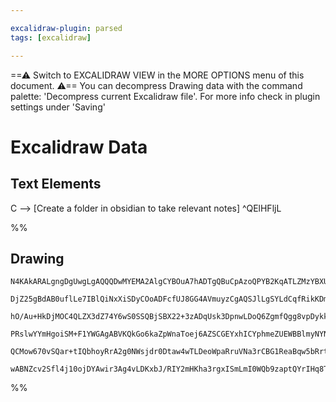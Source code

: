 ```yaml
---

excalidraw-plugin: parsed
tags: [excalidraw]

---
```

==⚠  Switch to EXCALIDRAW VIEW in the MORE OPTIONS menu of this document. ⚠== You can decompress Drawing data with the command palette: 'Decompress current Excalidraw file'. For more info check in plugin settings under 'Saving'


# Excalidraw Data
## Text Elements
C --> [Create a folder in obsidian to take relevant notes]
 ^QElHFljL

%%
## Drawing
```compressed-json
N4KAkARALgngDgUwgLgAQQQDwMYEMA2AlgCYBOuA7hADTgQBuCpAzoQPYB2KqATLZMzYBXUtiRoIACyhQ4zZAHoFAc0JRJQgEYA6bGwC2CgF7N6hbEcK4OCtptbErHALRY8RMpWdx8Q1TdIEfARcZgRmBShcZQUebQBmbQAGGjoghH0EDihmbgBtcDBQMBLoLChuCABhVGdnAD5UPKrA3CgEVFxUADM2fGImVEIOVDsHJ1QoNkncAGsOwOD6ayhU

DjZ25gBdAB0uflLe7IBlQiNxXiSDyCOoADFcfUJ8GG4AVmuyzCgAQSJlLgSYLdCqfRikKDmAh/QgAypTOCpEqQEiVACKAFF8AAJO74ABWABkkaVYIh4eUSZBMNxnABGJIADjp2gAbDwPoVIK80PTGQBObT8pLsznIiAUEjqd6sgAs2h4dP5rKSstl/MVjIA7GLSpIELDpO8rlyINZlMFuCbxcwoKQ2PMqn02KRKgBiOkIT2eqkQTS4bCzZT2oQcY

hO/Au+HkDjMOC4QLZX3dZ74Y6wS0SSQBjSBX22+3zADqUsk3DpnwLDoQ6ZgmfQgg8vpDykkHHCuTQFdNbHj2DUPNQDOtpRDYfbzE7ayE+HwlYQCGI3HVssZusg4NYnG4fFNm/YHAAcpwxOXhW9WW94kkdZ8hHBiG1F+WtTxZXStXS1ZfV59CMwABF0naJc0G6Agwk+YNhDgABJYgpzyLZPk0YQwyxDIshyfJkNNIgOFmbgOBnOc8LYQNnzAiCEE+

PRslwYYmHgoiSM+F1YWGAgABVKQkGo6kaZpWnaToej6AZSCGEYxhICYphmeZUEWBBlmyNYNnCXZ9lNcgKB475Kn4homhaEIRK6Xp+kGYZRnsWTrEmaYokU5TVNWdZNi0318IQbEDVbCouwVdczSEKYACVwjOC47SEGjTWGAYaQkXAUkKABfcBcMgXA4DgdMn24YpIHUTDKkfUhCIOBhCAQCgACEAyDMdw2dV0JDdbouu6kkIGwEREygWD2n0dNCw

QCMow670vSQar+tIQbhoyRrA2g0NWsjdr0Dtaw4wTLDeoWpaRruVNa3rCBG1ReaBqw5bRrtasS2IaU0F3UpjvukaxurC6LiuvobsKPq7uyB7wuEVsJynbtPrBoaRoAeT7AdyySEdQcW76MjuTh7keZ5B11LGTtx/HTnOHdMa+8GRv035/kBdBgVBEHacRjICohH5FrYCh9VwUDp1nW7sbpjIMTDXn7QFkJhbNPmqGq5hsHtWcAA0dw1BJbxB1X1f

wABNZcv2Sfl4j10ojDYAwir3Ag4vLDKxbJ/RIY2mHKha3rgxISmLmI0WQb9zaptQYrIHq8T3Sqfk47j31IuUGcE3dDEAIzjOIBd9mEd++YUchTgpyD0jSjgQIzGEZgAHFSH96KWODw5yEySKwyYYZlHt8UslwTRgmF2L4vFbAiERNAR8+DhHhi0g4rYsKfO4Efc9KOx8QQbAcmOWe4AAWTYAYpYHofuHA/AwnAdL+AgFNginYBMvSoA=
```
%%